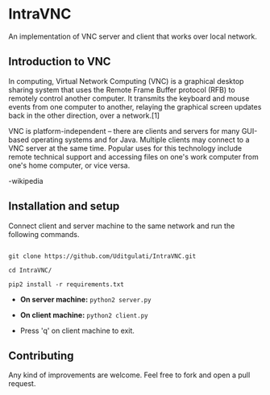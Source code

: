 # IntraVNC

An implementation of VNC server and client that works over local network.


## Introduction to VNC

In computing, Virtual Network Computing (VNC) is a graphical desktop sharing system that uses the Remote Frame Buffer protocol (RFB) to remotely control another computer. It transmits the keyboard and mouse events from one computer to another, relaying the graphical screen updates back in the other direction, over a network.[1]

VNC is platform-independent – there are clients and servers for many GUI-based operating systems and for Java. Multiple clients may connect to a VNC server at the same time. Popular uses for this technology include remote technical support and accessing files on one's work computer from one's home computer, or vice versa. 

-wikipedia


## Installation and setup

Connect client and server machine to the same network and run the following commands.

```

git clone https://github.com/Uditgulati/IntraVNC.git

cd IntraVNC/

pip2 install -r requirements.txt

```

+	**On server machine:** `python2 server.py`

+	**On client machine:** `python2 client.py`

+	Press 'q' on client machine to exit.



## Contributing

Any kind of improvements are welcome. Feel free to fork and open a pull request.
